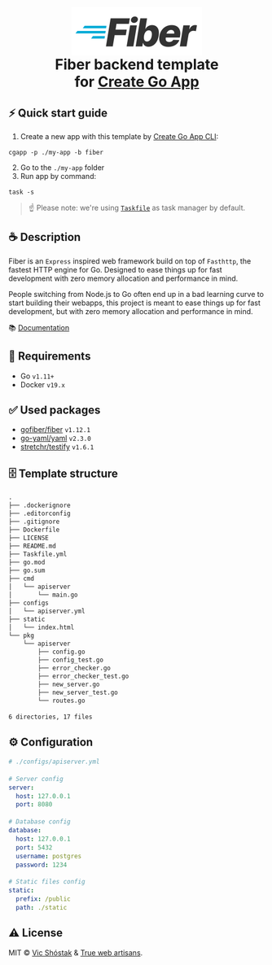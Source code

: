 <h1 align="center">
    <img align="center" height="96px" src=".github/images/fiber_logo.svg" alt="Fiber logo" /><br/>
    Fiber backend template<br/>
    for <a href="https://github.com/create-go-app">Create Go App</a>
</h1>

## ⚡️ Quick start guide

1. Create a new app with this template by [Create Go App CLI](https://github.com/create-go-app/cli):

```console
cgapp -p ./my-app -b fiber
```

2. Go to the `./my-app` folder
3. Run app by command:

```console
task -s
```

> ☝️ Please note: we're using [`Taskfile`](https://github.com/go-task/task) as task manager by default.

## ☕️ Description

Fiber is an `Express` inspired web framework build on top of `Fasthttp`, the fastest HTTP engine for Go. Designed to ease things up for fast development with zero memory allocation and performance in mind.

People switching from Node.js to Go often end up in a bad learning curve to start building their webapps, this project is meant to ease things up for fast development, but with zero memory allocation and performance in mind.

📚 [Documentation](https://docs.gofiber.io/)

## 📌 Requirements

- Go `v1.11+`
- Docker `v19.x`

## ✅ Used packages

- [gofiber/fiber](https://github.com/gofiber/fiber) `v1.12.1`
- [go-yaml/yaml](https://github.com/go-yaml/yaml) `v2.3.0`
- [stretchr/testify](https://github.com/stretchr/testify) `v1.6.1`

## 🗄 Template structure

```console
.
├── .dockerignore
├── .editorconfig
├── .gitignore
├── Dockerfile
├── LICENSE
├── README.md
├── Taskfile.yml
├── go.mod
├── go.sum
├── cmd
│   └── apiserver
│       └── main.go
├── configs
│   └── apiserver.yml
├── static
│   └── index.html
└── pkg
    └── apiserver
        ├── config.go
        ├── config_test.go
        ├── error_checker.go
        ├── error_checker_test.go
        ├── new_server.go
        ├── new_server_test.go
        └── routes.go

6 directories, 17 files
```

## ⚙️ Configuration

```yaml
# ./configs/apiserver.yml

# Server config
server:
  host: 127.0.0.1
  port: 8080

# Database config
database:
  host: 127.0.0.1
  port: 5432
  username: postgres
  password: 1234

# Static files config
static:
  prefix: /public
  path: ./static
```

## ⚠️ License

MIT &copy; [Vic Shóstak](https://github.com/koddr) & [True web artisans](https://1wa.co/).

